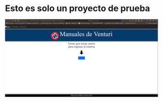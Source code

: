# Esto es solo un proyecto de prueba

<img src="./Resources/Proyecto de prueba.png" alt="Imagen del proyecto de prueba" />
